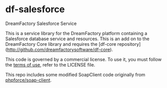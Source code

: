 # df-salesforce
DreamFactory Salesforce Service

This is a service library for the DreamFactory platform containing a Salesforce database service and resources.
This is an add on to the DreamFactory Core library and requires the [df-core repository] (http://github.com/dreamfactorysoftware/df-core).

This code is governed by a commercial license. To use it, you must follow the [terms of use](http://dreamfactory.com/termsofuse), refer to the LICENSE file.

This repo includes some modified SoapClient code originally from [phpforce/soap-client](https://github.com/phpforce/soap-client).
